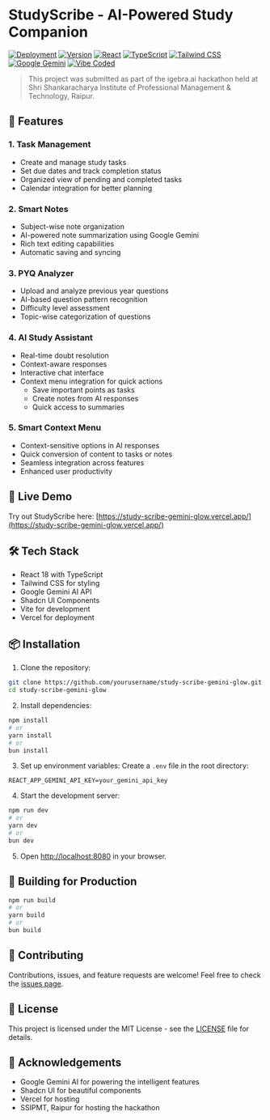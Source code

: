 # StudyScribe - AI-Powered Study Companion

[![Deployment](https://img.shields.io/badge/deployment-vercel-black?style=flat-square&logo=vercel)](https://study-scribe-gemini-glow.vercel.app/)
[![Version](https://img.shields.io/badge/version-1.0.0-blue?style=flat-square)](package.json)
[![React](https://img.shields.io/badge/react-18.3.1-61DAFB?style=flat-square&logo=react)](package.json)
[![TypeScript](https://img.shields.io/badge/typescript-5.5.3-3178C6?style=flat-square&logo=typescript)](package.json)
[![Tailwind CSS](https://img.shields.io/badge/tailwindcss-3.4.11-38B2AC?style=flat-square&logo=tailwind-css)](package.json)
[![Google Gemini](https://img.shields.io/badge/AI-Google%20Gemini-blue?style=flat-square&logo=google)](package.json)
[![Vibe Coded](https://img.shields.io/badge/Vibe%20Coded-%E2%9C%A8-8A2BE2?style=flat-square)](https://github.com/yourusername/study-scribe-gemini-glow)

> This project was submitted as part of the igebra.ai hackathon held at Shri Shankaracharya Institute of Professional Management & Technology, Raipur.

## 🌟 Features

### 1. Task Management
- Create and manage study tasks
- Set due dates and track completion status
- Organized view of pending and completed tasks
- Calendar integration for better planning

### 2. Smart Notes
- Subject-wise note organization
- AI-powered note summarization using Google Gemini
- Rich text editing capabilities
- Automatic saving and syncing

### 3. PYQ Analyzer
- Upload and analyze previous year questions
- AI-based question pattern recognition
- Difficulty level assessment
- Topic-wise categorization of questions

### 4. AI Study Assistant
- Real-time doubt resolution
- Context-aware responses
- Interactive chat interface
- Context menu integration for quick actions
  - Save important points as tasks
  - Create notes from AI responses
  - Quick access to summaries

### 5. Smart Context Menu
- Context-sensitive options in AI responses
- Quick conversion of content to tasks or notes
- Seamless integration across features
- Enhanced user productivity

## 🚀 Live Demo
Try out StudyScribe here: [https://study-scribe-gemini-glow.vercel.app/](https://study-scribe-gemini-glow.vercel.app/)

## 🛠️ Tech Stack
- React 18 with TypeScript
- Tailwind CSS for styling
- Google Gemini AI API
- Shadcn UI Components
- Vite for development
- Vercel for deployment

## 📦 Installation

1. Clone the repository:
```bash
git clone https://github.com/yourusername/study-scribe-gemini-glow.git
cd study-scribe-gemini-glow
```

2. Install dependencies:
```bash
npm install
# or
yarn install
# or
bun install
```

3. Set up environment variables:
Create a `.env` file in the root directory:
```env
REACT_APP_GEMINI_API_KEY=your_gemini_api_key
```

4. Start the development server:
```bash
npm run dev
# or
yarn dev
# or
bun dev
```

5. Open [http://localhost:8080](http://localhost:8080) in your browser.

## 🔧 Building for Production

```bash
npm run build
# or
yarn build
# or
bun build
```

## 🤝 Contributing
Contributions, issues, and feature requests are welcome! Feel free to check the [issues page](https://github.com/yourusername/study-scribe-gemini-glow/issues).

## 📝 License
This project is licensed under the MIT License - see the [LICENSE](LICENSE) file for details.

## 🙏 Acknowledgements
- Google Gemini AI for powering the intelligent features
- Shadcn UI for beautiful components
- Vercel for hosting
- SSIPMT, Raipur for hosting the hackathon